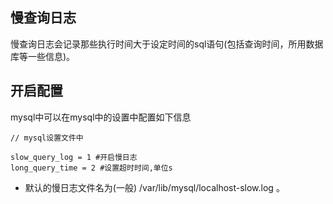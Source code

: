## 慢查询日志

慢查询日志会记录那些执行时间大于设定时间的sql语句(包括查询时间，所用数据库等一些信息)。

## 开启配置

mysql中可以在mysql中的设置中配置如下信息

```
// mysql设置文件中

slow_query_log = 1 #开启慢日志
long_query_time = 2 #设置超时时间,单位s

```

* 默认的慢日志文件名为(一般) /var/lib/mysql/localhost-slow.log 。

